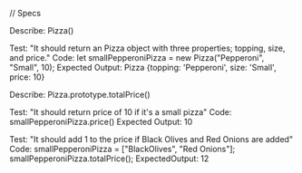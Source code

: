 // Specs

Describe: Pizza()

Test: "It should return an Pizza object with three properties; topping, size, and price."
Code: let smallPepperoniPizza = new Pizza("Pepperoni", "Small", 10);
Expected Output: Pizza {topping: 'Pepperoni', size: 'Small', price: 10} 


Describe: Pizza.prototype.totalPrice()

Test: "It should return price of 10 if it's a small pizza"
Code: smallPepperoniPizza.price()
Expected Output: 10

Test: "It should add 1 to the price if Black Olives and Red Onions are added"
Code: smallPepperoniPizza = ["BlackOlives", "Red Onions"];
smallPepperoniPizza.totalPrice();
ExpectedOutput: 12